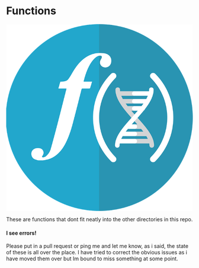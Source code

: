 # Functions

<img src="https://raw.githubusercontent.com/jxmoore/powershellScripts/master/img/logo1.png" align="Center"
     title="PowerShell">

These are functions that dont fit neatly into the other directories in this repo.

#### I see errors!
Please put in a pull request or ping me and let me know, as i said, the state of these is all over the place. I have tried to correct the obvious issues as i have moved them over but Im bound to miss something at some point.


